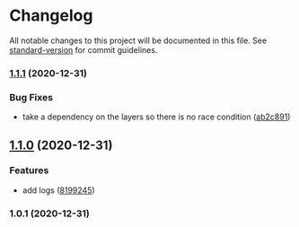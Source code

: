 # Changelog

All notable changes to this project will be documented in this file. See [standard-version](https://github.com/conventional-changelog/standard-version) for commit guidelines.

### [1.1.1](https://github.com/eladb/awscdk-81-patch/compare/v1.1.0...v1.1.1) (2020-12-31)


### Bug Fixes

* take a dependency on the layers so there is no race condition ([ab2c891](https://github.com/eladb/awscdk-81-patch/commit/ab2c891191a885346de7712d8c72f9c336cb5b92))

## [1.1.0](https://github.com/eladb/awscdk-81-patch/compare/v1.0.1...v1.1.0) (2020-12-31)


### Features

* add logs ([8199245](https://github.com/eladb/awscdk-81-patch/commit/8199245dbbd3a3af5d646111d21dee1ae2195267))

### 1.0.1 (2020-12-31)
